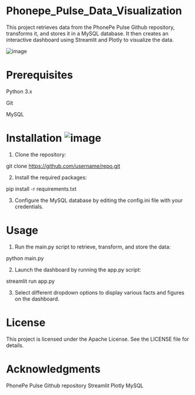 # Phonepe_Pulse_Data_Visualization
This project retrieves data from the PhonePe Pulse Github repository, transforms it, and stores it in a MySQL database. It then creates an interactive dashboard using Streamlit and Plotly to visualize the data.

![image](https://user-images.githubusercontent.com/123791884/236590536-9d3687ed-4fca-4286-a36f-eb750e323d1c.png)


# Prerequisites
Python 3.x

Git

MySQL

# Installation                                                                             ![image](https://user-images.githubusercontent.com/123791884/236590572-4eb3f26c-5ed4-49f3-9277-e53e02e2c6e4.png)

1. Clone the repository:

git clone https://github.com/username/repo.git

2. Install the required packages:

pip install -r requirements.txt

3. Configure the MySQL database by editing the config.ini file with your credentials.

# Usage
1. Run the main.py script to retrieve, transform, and store the data:

python main.py

2. Launch the dashboard by running the app.py script:

streamlit run app.py

3. Select different dropdown options to display various facts and figures on the dashboard.

# License

This project is licensed under the Apache License. See the LICENSE file for details.

# Acknowledgments

PhonePe Pulse Github repository
Streamlit
Plotly
MySQL
